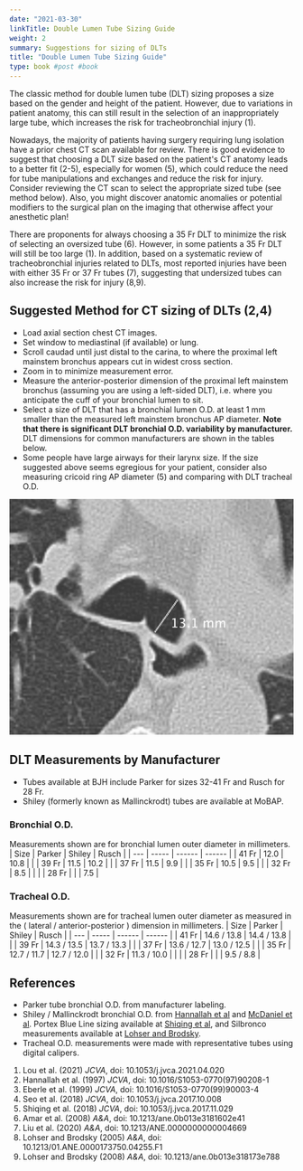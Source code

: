 ```yaml
---
date: "2021-03-30"
linkTitle: Double Lumen Tube Sizing Guide
weight: 2
summary: Suggestions for sizing of DLTs
title: "Double Lumen Tube Sizing Guide"
type: book #post #book
---
```


The classic method for double lumen tube (DLT) sizing proposes a size based on the gender and height of the patient. However, due to variations in patient anatomy, this can still result in the selection of an inappropriately large tube, which increases the risk for tracheobronchial injury (1). 

Nowadays, the majority of patients having surgery requiring lung isolation have a prior chest CT scan available for review. There is good evidence to suggest that choosing a DLT size based on the patient's CT anatomy leads to a better fit (2-5), especially for women (5), which could reduce the need for tube manipulations and exchanges and reduce the risk for injury. Consider reviewing the CT scan to select the appropriate sized tube (see method below). Also, you might discover anatomic anomalies or potential modifiers to the surgical plan on the imaging that otherwise affect your anesthetic plan!

There are proponents for always choosing a 35 Fr DLT to minimize the risk of selecting an oversized tube (6). However, in some patients a 35 Fr DLT will still be too large (1). In addition, based on a systematic review of tracheobronchial injuries related to DLTs, most reported injuries have been with either 35 Fr or 37 Fr tubes (7), suggesting that undersized tubes can also increase the risk for injury (8,9).

## Suggested Method for CT sizing of DLTs (2,4)
- Load axial section chest CT images.
- Set window to mediastinal (if available) or lung.
- Scroll caudad until just distal to the carina, to where the proximal left mainstem bronchus appears cut in widest cross section.
- Zoom in to minimize measurement error.
- Measure the anterior-posterior dimension of the proximal left mainstem bronchus (assuming you are using a left-sided DLT), i.e. where you anticipate the cuff of your bronchial lumen to sit.
- Select a size of DLT that has a bronchial lumen O.D. at least 1 mm smaller than the measured left mainstem bronchus AP diameter. **Note that there is significant DLT bronchial O.D. variability by manufacturer.** DLT dimensions for common manufacturers are shown in the tables below.
- Some people have large airways for their larynx size. If the size suggested above seems egregious for your patient, consider also measuring cricoid ring AP diameter (5) and comparing with DLT tracheal O.D.

![CT Scan Measurement of Left Main Bronchus Diameter](ct_measure.jpg)

## DLT Measurements by Manufacturer
- Tubes available at BJH include Parker for sizes 32-41 Fr and Rusch for 28 Fr. 
- Shiley (formerly known as Mallinckrodt) tubes are available at MoBAP.

### Bronchial O.D.
Measurements shown are for bronchial lumen outer diameter in millimeters. 
| Size  | Parker | Shiley | Rusch |
| ---   | ----- | ------ | ------ |
| 41 Fr | 12.0  | 10.8   |        |
| 39 Fr	| 11.5  | 10.2   |        |
| 37 Fr	| 11.5  | 9.9    |        |
| 35 Fr	| 10.5  | 9.5    |        |
| 32 Fr | 8.5   |        |        |
| 28 Fr |       |        | 7.5    |

### Tracheal O.D.
Measurements shown are for tracheal lumen outer diameter as measured in the ( lateral / anterior-posterior ) dimension in millimeters.
| Size  | Parker       | Shiley        | Rusch |
| ---   | -----        | ------        | ------ |
| 41 Fr | 14.6 / 13.8  | 14.4 / 13.8   |        |
| 39 Fr | 14.3 / 13.5  | 13.7 / 13.3   |        |
| 37 Fr | 13.6 / 12.7  | 13.0 / 12.5   |        |
| 35 Fr | 12.7 / 11.7  | 12.7 / 12.0   |        |
| 32 Fr | 11.3 / 10.0  |               |        |
| 28 Fr |              |               |  9.5 / 8.8  |

## References
- Parker tube bronchial O.D. from manufacturer labeling. 
- Shiley / Mallinckrodt bronchial O.D. from [Hannallah et al](https://doi.org/10.1016/S1053-0770(97)90208-1) and [McDaniel et al](https://www.apsf.org/article/double-lumen-endotracheal-endobronchial-tube-diameter-size-indicators-on-packaging-remain-suboptimal/). Portex Blue Line sizing available at [Shiqing et al](https://doi.org/10.1053/j.jvca.2017.11.029), and Silbronco measurements available at [Lohser and Brodsky](https://doi.org/10.1053/j.jvca.2005.03.035).
- Tracheal O.D. measurements were made with representative tubes using digital calipers.

1. Lou et al. (2021) *JCVA*, doi: 10.1053/j.jvca.2021.04.020
2. Hannallah et al. (1997) *JCVA*, doi: 10.1016/S1053-0770(97)90208-1
3. Eberle et al. (1999) *JCVA*, doi: 10.1016/S1053-0770(99)90003-4
4. Seo et al. (2018) *JCVA*, doi: 10.1053/j.jvca.2017.10.008
5. Shiqing et al. (2018) *JCVA*, doi: 10.1053/j.jvca.2017.11.029
6. Amar et al. (2008) *A&A*, doi: 10.1213/ane.0b013e3181602e41
7. Liu et al. (2020) *A&A*, doi: 10.1213/ANE.0000000000004669
8. Lohser and Brodsky (2005) *A&A*, doi: 10.1213/01.ANE.0000173750.04255.F1
9. Lohser and Brodsky (2008) *A&A*, doi: 10.1213/ane.0b013e318173e788